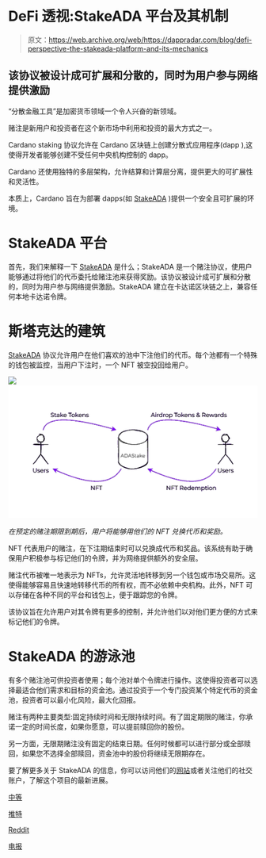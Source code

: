 # DeFi 透视:StakeADA 平台及其机制

> 原文：<https://web.archive.org/web/https://dappradar.com/blog/defi-perspective-the-stakeada-platform-and-its-mechanics>

## 该协议被设计成可扩展和分散的，同时为用户参与网络提供激励

“分散金融工具”是加密货币领域一个令人兴奋的新领域。

赌注是新用户和投资者在这个新市场中利用和投资的最大方式之一。

Cardano staking 协议允许在 Cardano 区块链上创建分散式应用程序(dapp ),这使得开发者能够创建不受任何中央机构控制的 dapp。

Cardano 还使用独特的多层架构，允许结算和计算层分离，提供更大的可扩展性和灵活性。

本质上，Cardano 旨在为部署 dapps(如 [StakeADA](https://web.archive.org/web/20220904001110/https://stada.pro/) )提供一个安全且可扩展的环境。

# StakeADA 平台

首先，我们来解释一下 [StakeADA](https://web.archive.org/web/20220904001110/https://stada.pro/?utm_source=https%3A%2F%2Fdappradar.com&utm_medium=DeFi+Perspective%3A+Sharing+Information+About+The+ADAStake+Platform+and+Its+Mechanics&utm_campaign=DeFi+Perspective%3A+Sharing+Information+About+The+ADAStake+Platform+and+Its+Mechanics&utm_id=https%3A%2F%2Fdappradar.com) 是什么；StakeADA 是一个赌注协议，使用户能够通过将他们的代币委托给赌注池来获得奖励。该协议被设计成可扩展和分散的，同时为用户参与网络提供激励。StakeADA 建立在卡达诺区块链之上，兼容任何本地卡达诺令牌。

# 斯塔克达的建筑

[StakeADA](https://web.archive.org/web/20220904001110/https://stada.pro/) 协议允许用户在他们喜欢的池中下注他们的代币。每个池都有一个特殊的钱包被监控，当用户下注时，一个 NFT 被空投回给用户。

![](img/42f85d7d2fdd930e1ddb7534091158cd.png)![](img/f8643c22629a2f2ba04f5145754299d2.png)

*在预定的赌注期限到期后，用户将能够用他们的 NFT 兑换代币和奖励。*

NFT 代表用户的赌注，在下注期结束时可以兑换成代币和奖品。该系统有助于确保用户积极参与标记他们的令牌，并为网络提供额外的安全层。

赌注代币被唯一地表示为 NFTs，允许灵活地转移到另一个钱包或市场交易所。这使得能够容易且快速地转移代币的所有权，而不必依赖中央机构。此外，NFT 可以存储在各种不同的平台和钱包上，便于跟踪您的令牌。

该协议旨在允许用户对其令牌有更多的控制，并允许他们以对他们更方便的方式来标记他们的令牌。

# StakeADA 的游泳池

有多个赌注池可供投资者使用；每个池对单个令牌进行操作。这使得投资者可以选择最适合他们需求和目标的资金池。通过投资于一个专门投资某个特定代币的资金池，投资者可以最小化风险，最大化回报。

赌注有两种主要类型:固定持续时间和无限持续时间。有了固定期限的赌注，你承诺一定的时间长度，如果你愿意，可以提前赎回你的股份。

另一方面，无限期赌注没有固定的结束日期。任何时候都可以进行部分或全部赎回，如果您不选择全部赎回，资金池中的股份将继续无限期存在。

要了解更多关于 StakeADA 的信息，你可以访问他们的[网站](https://web.archive.org/web/20220904001110/https://stada.pro/)或者关注他们的社交账户，了解这个项目的最新进展。

[中等](https://web.archive.org/web/20220904001110/https://medium.com/@Stakeada)

[推特](https://web.archive.org/web/20220904001110/https://twitter.com/StadaPro)

[Reddit](https://web.archive.org/web/20220904001110/https://www.reddit.com/user/stakeada-pro)

[电报](https://web.archive.org/web/20220904001110/https://t.me/STakeadapro)